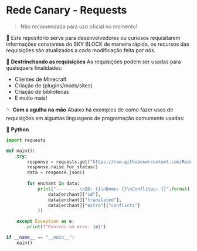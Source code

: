 # Rede Canary - Requests
> Não recomendada para uso oficial no momento!

🧩 Este repositório serve para desenvolvedores ou curiosos requisitarem informações constantes do SKY BLOCK de maneira rápida,
os recursos das requisições são atualizados a cada modificação feita por nós.

🧶 **Destrinchando as requisições**
As requisições podem ser usadas para quaisquers finalidades:
  - Clientes de Minecraft
  - Criação de (plugins/mods/sites)
  - Criação de bibliotecas
  - E muito mais!

🪡 **Com a agulha na mão**
Abaixo há exemplos de como fazer usos de requisições em algumas
linguagens de programação comumente usadas:

🐍 **Python**
```python
import requests

def main():
    try:
        response = requests.get("https://raw.githubusercontent.com/RedeCanary/redecanary-requests/refs/heads/main/enchants.json")
        response.raise_for_status()
        data = response.json()
        
        for enchant in data:
            print("---------\nID: {}\nNome: {}\nConflitos: {}".format(
                data[enchant]["id"], 
                data[enchant]["translated"], 
                data[enchant]["extra"]["conflicts"]
            ))

    except Exception as e:
        print(f"Ocorreu um erro: {e}")

if __name__ == "__main__":
    main()
```
